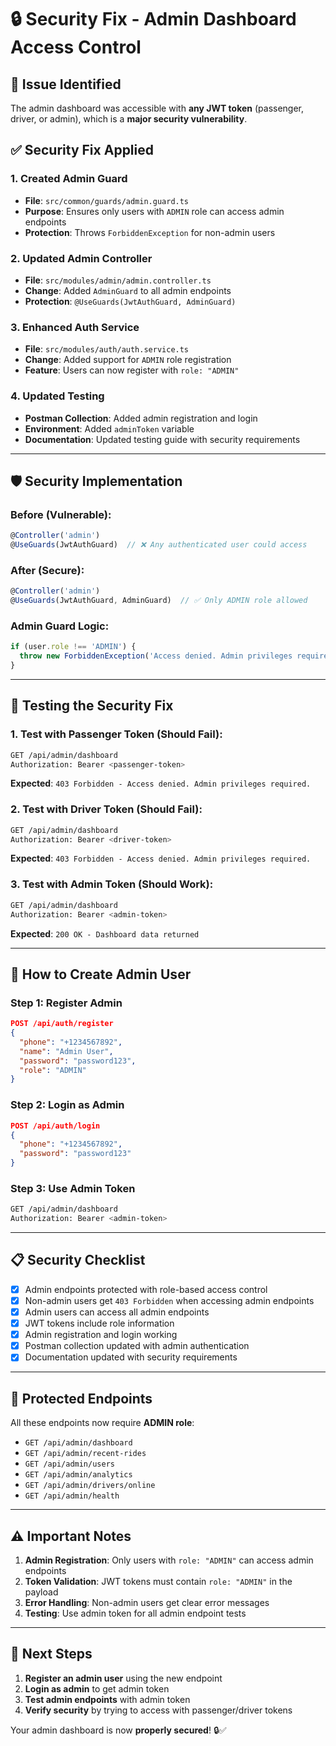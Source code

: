 # 🔒 Security Fix - Admin Dashboard Access Control

## 🚨 **Issue Identified**
The admin dashboard was accessible with **any JWT token** (passenger, driver, or admin), which is a **major security vulnerability**.

## ✅ **Security Fix Applied**

### **1. Created Admin Guard**
- **File**: `src/common/guards/admin.guard.ts`
- **Purpose**: Ensures only users with `ADMIN` role can access admin endpoints
- **Protection**: Throws `ForbiddenException` for non-admin users

### **2. Updated Admin Controller**
- **File**: `src/modules/admin/admin.controller.ts`
- **Change**: Added `AdminGuard` to all admin endpoints
- **Protection**: `@UseGuards(JwtAuthGuard, AdminGuard)`

### **3. Enhanced Auth Service**
- **File**: `src/modules/auth/auth.service.ts`
- **Change**: Added support for `ADMIN` role registration
- **Feature**: Users can now register with `role: "ADMIN"`

### **4. Updated Testing**
- **Postman Collection**: Added admin registration and login
- **Environment**: Added `adminToken` variable
- **Documentation**: Updated testing guide with security requirements

---

## 🛡️ **Security Implementation**

### **Before (Vulnerable):**
```typescript
@Controller('admin')
@UseGuards(JwtAuthGuard)  // ❌ Any authenticated user could access
```

### **After (Secure):**
```typescript
@Controller('admin')
@UseGuards(JwtAuthGuard, AdminGuard)  // ✅ Only ADMIN role allowed
```

### **Admin Guard Logic:**
```typescript
if (user.role !== 'ADMIN') {
  throw new ForbiddenException('Access denied. Admin privileges required.');
}
```

---

## 🧪 **Testing the Security Fix**

### **1. Test with Passenger Token (Should Fail):**
```bash
GET /api/admin/dashboard
Authorization: Bearer <passenger-token>
```
**Expected**: `403 Forbidden - Access denied. Admin privileges required.`

### **2. Test with Driver Token (Should Fail):**
```bash
GET /api/admin/dashboard
Authorization: Bearer <driver-token>
```
**Expected**: `403 Forbidden - Access denied. Admin privileges required.`

### **3. Test with Admin Token (Should Work):**
```bash
GET /api/admin/dashboard
Authorization: Bearer <admin-token>
```
**Expected**: `200 OK - Dashboard data returned`

---

## 🔐 **How to Create Admin User**

### **Step 1: Register Admin**
```json
POST /api/auth/register
{
  "phone": "+1234567892",
  "name": "Admin User",
  "password": "password123",
  "role": "ADMIN"
}
```

### **Step 2: Login as Admin**
```json
POST /api/auth/login
{
  "phone": "+1234567892",
  "password": "password123"
}
```

### **Step 3: Use Admin Token**
```bash
GET /api/admin/dashboard
Authorization: Bearer <admin-token>
```

---

## 📋 **Security Checklist**

- [x] Admin endpoints protected with role-based access control
- [x] Non-admin users get `403 Forbidden` when accessing admin endpoints
- [x] Admin users can access all admin endpoints
- [x] JWT tokens include role information
- [x] Admin registration and login working
- [x] Postman collection updated with admin authentication
- [x] Documentation updated with security requirements

---

## 🎯 **Protected Endpoints**

All these endpoints now require **ADMIN role**:

- `GET /api/admin/dashboard`
- `GET /api/admin/recent-rides`
- `GET /api/admin/users`
- `GET /api/admin/analytics`
- `GET /api/admin/drivers/online`
- `GET /api/admin/health`

---

## ⚠️ **Important Notes**

1. **Admin Registration**: Only users with `role: "ADMIN"` can access admin endpoints
2. **Token Validation**: JWT tokens must contain `role: "ADMIN"` in the payload
3. **Error Handling**: Non-admin users get clear error messages
4. **Testing**: Use admin token for all admin endpoint tests

---

## 🚀 **Next Steps**

1. **Register an admin user** using the new endpoint
2. **Login as admin** to get admin token
3. **Test admin endpoints** with admin token
4. **Verify security** by trying to access with passenger/driver tokens

Your admin dashboard is now **properly secured**! 🔒✅
